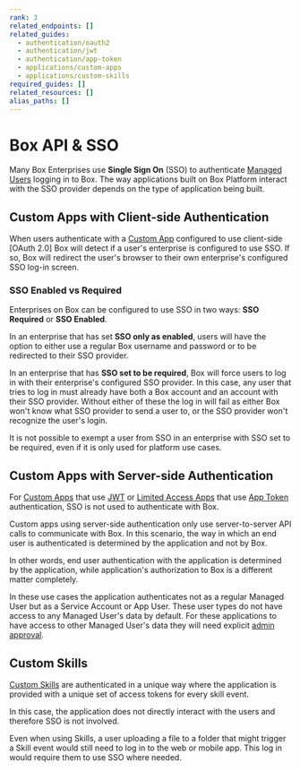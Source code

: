 ```yaml
---
rank: 3
related_endpoints: []
related_guides:
  - authentication/oauth2
  - authentication/jwt
  - authentication/app-token
  - applications/custom-apps
  - applications/custom-skills
required_guides: []
related_resources: []
alias_paths: []
---
```


# Box API & SSO

Many Box Enterprises use **Single Sign On** (SSO) to authenticate
[Managed Users][user-types] logging in to Box. The way applications built on
Box Platform interact with the SSO provider depends on the type of application
being built.

## Custom Apps with Client-side Authentication

When users authenticate with a [Custom App][custom_app] configured to use
client-side [OAuth 2.0] Box will detect if a user's
enterprise is configured to use SSO. If so, Box will redirect the user's browser
to their own enterprise's configured SSO log-in screen.

### SSO Enabled vs Required

Enterprises on Box can be configured to use SSO in two ways: **SSO Required**
or **SSO Enabled**.

In an enterprise that has set **SSO only as enabled**, users will have the option
to either use a regular Box username and password or to be redirected to their
SSO provider.

In an enterprise that has **SSO set to be required**, Box will force users
to log in with their enterprise's configured SSO provider. In this case, any
user that tries to log in must already have both a Box account and an account
with their SSO provider. Without either of these the log in will fail as either
Box won't know what SSO provider to send a user to, or the SSO provider won't
recognize the user's login.

<Message warning>
  It is not possible to exempt a user from SSO in an enterprise with SSO
  set to be required, even if it is only used for platform use cases.
</Message>

## Custom Apps with Server-side Authentication

For [Custom Apps][custom_app] that use [JWT][jwt] or 
[Limited Access Apps][la-app] that use [App Token][app_token]
authentication, SSO is not used to authenticate with Box.

Custom apps using server-side authentication only use server-to-server API
calls to communicate with Box. In this scenario, the way in which an end user
is authenticated is determined by the application and not by Box.

In other words, end user authentication with the application is determined by
the application, while application's authorization to Box is a different
matter completely.

In these use cases the application authenticates not as a regular Managed User
but as a Service Account or App User. These user types do not have access to any
Managed User's data by default. For these applications to have access to other
Managed User's data they will need explicit [admin approval][admin-approval].

## Custom Skills

[Custom Skills][custom_skills] are authenticated in a unique way where the
application is provided with a unique set of access tokens for every skill
event.

In this case, the application does not directly interact with the users and
therefore SSO is not involved.

<Message>
  Even when using Skills, a user uploading a file to a folder that might trigger
  a Skill event would still need to log in to the web or mobile app. This log in
  would require them to use SSO where needed.
</Message>

[user-types]: g://getting-started/user-types
[admin-approval]: g://applications/custom-apps/app-approval
[jwt]: g://authentication/jwt
[oauth2]: g://authentication/oauth2
[la-app]: guide://applications/web-app-integrations
[app_token]: g://authentication/app-token
[custom_app]: g://applications/custom-apps
[custom_skills]: g://applications/custom-skills
[jwt]: g://authentication/jwt/jwt-setup
